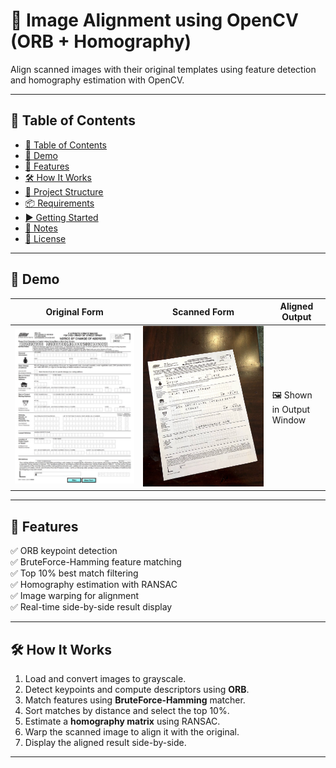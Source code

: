 # 🧭 Image Alignment using OpenCV (ORB + Homography)

Align scanned images with their original templates using feature detection and homography estimation with OpenCV.

---

## 📌 Table of Contents

- [📌 Table of Contents](#-table-of-contents)
- [📸 Demo](#-demo)
- [🚀 Features](#-features)
- [🛠 How It Works](#-how-it-works)
- [📂 Project Structure](#-project-structure)
- [📦 Requirements](#-requirements)
- [▶️ Getting Started](#️-getting-started)
- [📝 Notes](#-notes)
- [📘 License](#-license)

---

## 📸 Demo

| Original Form | Scanned Form | Aligned Output |
|---------------|--------------|----------------|
| ![Original](form.jpg) | ![Scanned](scanned-form.jpg) | 🖼️ Shown in Output Window |

---

## 🚀 Features

✅ ORB keypoint detection  
✅ BruteForce-Hamming feature matching  
✅ Top 10% best match filtering  
✅ Homography estimation with RANSAC  
✅ Image warping for alignment  
✅ Real-time side-by-side result display

---

## 🛠 How It Works

1. Load and convert images to grayscale.
2. Detect keypoints and compute descriptors using **ORB**.
3. Match features using **BruteForce-Hamming** matcher.
4. Sort matches by distance and select the top 10%.
5. Estimate a **homography matrix** using RANSAC.
6. Warp the scanned image to align it with the original.
7. Display the aligned result side-by-side.

---
